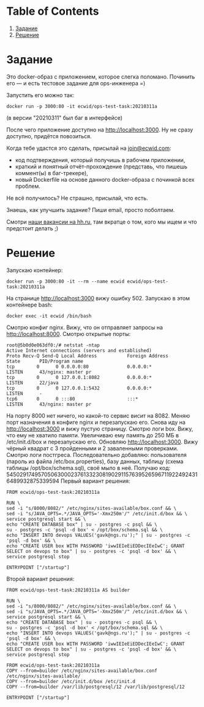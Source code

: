 
# Table of Contents

1.  [Задание](#orgd2a68f1)
2.  [Решение](#orgca0aa39)


<a id="orgd2a68f1"></a>

# Задание

Это docker-образ с приложением, которое слегка поломано. Починить его — и есть тестовое задание для ops-инженера =)

Запустить его можно так:

    docker run -p 3000:80 -it ecwid/ops-test-task:20210311a

(в версии "20210311" был баг в интерфейсе)

После чего приложение доступно на <http://localhost:3000>. Ну не сразу доступно, придётся повозиться.

Когда тебе удастся это сделать, присылай на join@ecwid.com:

-   код подтверждения, который получишь в рабочем приложении,
-   краткий и понятный отчёт-прохождение (представь, что пишешь коммент(ы) в баг-трекере),
-   новый Dockerfile на основе данного docker-образа с починкой всех проблем.

Не всё получилось? Не страшно, присылай, что есть.

Знаешь, как улучшить задание? Пиши email, просто поболтаем.

Смотри [наши вакансии на hh.ru](https://ulyanovsk.hh.ru/search/vacancy?st=searchVacancy&text=DevOps+%D0%AD%D0%BA%D0%B2%D0%B8%D0%B4&salary=&currency_code=RUR&experience=doesNotMatter&order_by=relevance&search_period=0&items_on_page=50&no_magic=true&L_save_area=true), там вкратце о том, кого мы ищем и что предстоит делать ;)


<a id="orgca0aa39"></a>

# Решение

Запускаю контейнер:

    docker run -p 3000:80 -it --rm --name ecwid ecwid/ops-test-task:20210311a

На странице <http://localhost:3000> вижу ошибку 502. Запускаю в этом контейнере bash:

    docker exec -it ecwid /bin/bash

Смотрю конфиг nginx. Вижу, что он отправляет запросы на <http://localhost:8000>. Смотрю открытые порты:

    root@5b0d0e063df0:/# netstat -ntap
    Active Internet connections (servers and established)
    Proto Recv-Q Send-Q Local Address           Foreign Address         State       PID/Program name
    tcp        0      0 0.0.0.0:80              0.0.0.0:*               LISTEN      43/nginx: master pr
    tcp        0      0 127.0.0.1:8082          0.0.0.0:*               LISTEN      22/java
    tcp        0      0 127.0.0.1:5432          0.0.0.0:*               LISTEN      -
    tcp6       0      0 :::80                   :::*                    LISTEN      43/nginx: master pr

На порту 8000 нет ничего, но какой-то сервис висит на 8082. Меняю порт назначения в конфиге nginx и перезапускаю его. Снова иду на <http://localhost:3000> и вижу пустую страницу. Смотрю логи box. Вижу, что ему не хватило памяти. Увеличиваю ему память до 250 МБ в /etc/init.d/box и перезапускаю его.
Обновляю <http://localhost:3000>. Вижу чёрный квадрат с 3 пройденными и 2 заваленными проверками. Смотрю логи постгреса. Последовательно добавляю: пользователя (пароль из файла /etc/box.properties), базу данных, таблицу (схема таблицы /opt/box/schema.sql), своё мыло в неё. Получаю код: 54502917495705063000237613323081902911576395265967119224924316489932875339594
Первый вариант решения:

    FROM ecwid/ops-test-task:20210311a
    
    RUN \
    sed -i "s/8000/8082/" /etc/nginx/sites-available/box.conf && \
    sed -i "s/JAVA_OPTS=.*/JAVA_OPTS='-Xmx250m'/" /etc/init.d/box && \
    service postgresql start && \
    echo "CREATE DATABASE box" | su - postgres -c psql && \
    su - postgres -c 'psql -d box' < /opt/box/schema.sql && \
    echo "INSERT INTO devops VALUES('gavk@ngs.ru');" | su - postgres -c 'psql -d box' && \
    echo "CREATE USER box WITH PASSWORD 'iwwIEIeEiEDDecIEeIwC'; GRANT SELECT on devops to box" | su - postgres -c 'psql -d box' && \
    service postgresql stop
    
    ENTRYPOINT ["/startup"]

Второй вариант решения:

    FROM ecwid/ops-test-task:20210311a AS builder
    
    RUN \
    sed -i "s/8000/8082/" /etc/nginx/sites-available/box.conf && \
    sed -i "s/JAVA_OPTS=.*/JAVA_OPTS='-Xmx250m'/" /etc/init.d/box && \
    service postgresql start && \
    echo "CREATE DATABASE box" | su - postgres -c psql && \
    su - postgres -c 'psql -d box' < /opt/box/schema.sql && \
    echo "INSERT INTO devops VALUES('gavk@ngs.ru');" | su - postgres -c 'psql -d box' && \
    echo "CREATE USER box WITH PASSWORD 'iwwIEIeEiEDDecIEeIwC'; GRANT SELECT on devops to box" | su - postgres -c 'psql -d box' && \
    service postgresql stop
    
    FROM ecwid/ops-test-task:20210311a
    COPY --from=builder /etc/nginx/sites-available/box.conf /etc/nginx/sites-available/
    COPY --from=builder /etc/init.d/box /etc/init.d
    COPY --from=builder /var/lib/postgresql/12 /var/lib/postgresql/12
    
    ENTRYPOINT ["/startup"]


